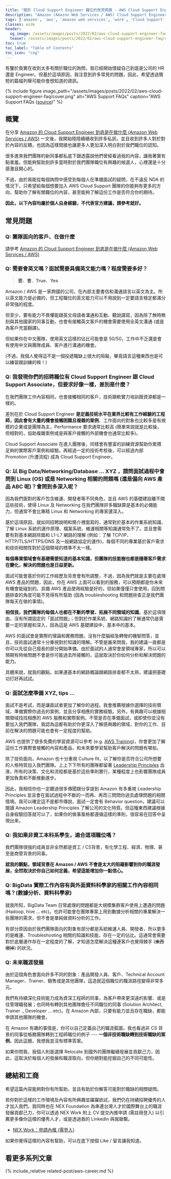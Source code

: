 ```yaml
---
title: "關於 Cloud Support Engineer 職位的常見問題 - AWS Cloud Support Engineer FAQs (Amazon Web Services) "
description: "Amazon (Amazon Web Services / AWS) Cloud Support Engineer 的常見問答，所有你可能會想知道的問題。"
tags: ['amazon', 'aws', 'amazon web services', 'work', 'Cloud Support', 'Cloud Support Engineer']
classes: wide
header:
  og_image: /assets/images/posts/2022/02/aws-cloud-support-engineer-faq/cover.png
  teaser: /assets/images/posts/2022/02/aws-cloud-support-engineer-faq/cover.png
toc: true
toc_label: "Table of Contents"
toc_icon: "cog"
---
```


有鑒於我實在收到太多有關於職位的詢問，我已經開始懷疑自己到底是公司的 HR 還是 Engineer。但基於這項原因，我注意到許多常見的問題，因此，希望透過簡短的篇幅列舉可能你會想知道的資訊。

{% include figure image_path="/assets/images/posts/2022/02/aws-cloud-support-engineer-faq/cover.png" alt="AWS Support FAQs" caption="AWS Support FAQs ([source](https://aws.amazon.com/premiumsupport/faqs/))" %}

## 概覽

在分享 [Amazon 的 Cloud Support Engineer 到底是在做什麼 (Amazon Web Services / AWS)](/what-is-cloud-support-engineer-doing-in-amazon) 一文後，我開始陸陸續續收到許多私訊，並且收到許多人對於對於內容的反饋，也因為這樣間接也讓更多人更加深入明白對於我們職位的認知。

很多進來我們團隊的新同事都私底下跟透露說他們曾經看過我的內容，讓我著實有點害羞。但能夠幫助到許多當時對於我們團隊職位有興趣的候選人，心裡還是十分感激且開心的。

不過，由於我能從每個詢問中感受到每個人在準備面試的疑問，在不違反 NDA 的情況下，只希望給每個想要加入 AWS Cloud Support 團隊的你能夠有更多的方向，幫助你了解有關職位的內容，甚至能夠了解這份工作是否符合你的期待。

**因此，以下內容均屬於個人自身經驗，不代表官方建議，請參考就好。**

## 常見問題

### Q: 團隊面向的客戶、在做什麼

請參考 [Amazon 的 Cloud Support Engineer 到底是在做什麼 (Amazon Web Services / AWS)](/what-is-cloud-support-engineer-doing-in-amazon)

### Q: 需要會英文嗎？面試需要具備英文能力嗎？程度需要多好？

> **要**、**會**、**True**、**Yes**

Amazon / AWS 是一家跨國的公司，在內部主要書信和溝通語言以英文為主。所以英文能力是必備的，但工程職位的英文能力可以不用說到一定要語言檢定都滿分非常強的程度。

但至少，要有能力不畏懼能跟英文母語者溝通和互動、聽說讀寫，因為除了無時無刻與其他國家的同事互動，也會有接觸英文客戶的機會需要使用全英文溝通 (或是為客戶充當翻譯)。

但如果你在中文團隊，使用英文這樣的佔比可能會是 50/50，工作中不乏還是會有使用中文與團隊成員、客戶進行溝通的機會。

(不過，我個人覺得這不是一個投遞職缺上很大的阻礙，畢竟語言這種東西也是可以練習跟訓練的嘛！)

### Q: 我發現你們的招聘職位有 Cloud Support Engineer 跟 Cloud Support Associate，但要求好像一樣，差別是什麼？

在我們團隊工作內容相同，也會接觸相同的客戶，技術跟軟實力培訓跟資源都是一樣的。

差別在於 Cloud Support Engineer **是定義技術水平在業界比較有工作經驗的工程師，因此會有大量的機會接觸困難且複雜的案例**、工作面向的對象也比較多是有規模的企業或是團隊為主，Performance 要求通常比較高 (簡單來說就是比較操，但相對的，協助複雜案例或是與客戶接觸的外部機會也通常比較多)。

Cloud Support Associate 在進入團隊後，同樣會有豐富的訓練資源幫助你累積足夠的實際客戶案例和經驗。再經過一定的技術考核後，可以經過內部 Promotion (升遷流程) 成為 Cloud Support Engineer。

### Q: 以 Big Data/Networking/Database ... XYZ ，請問面試過程中會問到 Linux (OS) 或是 Networking 相關的問題嗎 (還是偏向 AWS 產品 ABC 呢)？會問到多深入呢？

因為我們面對的客戶包含維運、開發者等不同角色，並且 AWS 的基礎建設離不開這些技術，使得 Linux 及 Networking 在我們團隊許多職缺算是基本的必備能力，但通常不會比專精 Linux 和 Networking 的專家還深入。

基於這項原因，就如同招聘說明和簡介裡面寫的，通常對於基本的作業系統知識、了解 Linux 系統的運作原理、檔案系統、維運相關等知識通常免不了。並且會需要有對基本網路除錯和 L1-L7 網路的理解 (例如：了解 TCP/IP、HTTP/TLS/HTTPS/DNS 及一般網路協定的運作)，每個不同的專業基於客戶需求和技術相關性對於這個領域的標準不太一樣。

**每個專業領域會有基礎需要知道的基本知識，但團隊的技能樹也都是隨著客戶需求在變化，解決的問題也是日益更新。**

面試可能會基於你的工作經歷及背景會有所調整，不過，因為我們就是主要在處理 AWS 產品的問題，因此，你在 AWS 上面可以看到的服務，可以預期都是你未來有機會能碰到的。具備 AWS 產品使用經驗是好的，但如果僅僅只會使用，回到問題排查的角度可能不見得有所幫助 (因為 troubleshooting 和問題排查正是我們團隊每天在做的事情)。

**相信我，我們團隊的每個人也都在不斷的學習、拓展不同領域的知識**。基於這項理由，沒有所謂固定的「面試問題」；但對於作業系統、網路知識的了解通常仍是需要一定的掌握和深入，因為這是 AWS 基礎建設中，基本中的基本。

AWS 的面試會是實際的理論和實務問題，沒有什麼腦經急轉彎的機智問答，並且，技術面試通常十分重視對於知識的理解。不管是誰來問我，我的建議一直都是你可以先從自己擅長的部分開始準備。由於面試的人通常會是領域專家，所以可以預期有時候問題不會是你可能過去所接觸的，這就取決於你如何分析和解決問題的能力。

具體來說，就我的觀點，如果連基本的網路概論跟網路排查都不太熟，建議把基礎功打好再試試。

### Q: 面試怎麼準備 XYZ, tips ...

面試不是考試，而是讓面試者更加了解你的過程。我會推薦根據你選擇的技術領域，準備實際你過去的案例，並且分享相應的實務經驗。另外，有興趣可以根據相關領域找找相應的 AWS 服務和實際案例。不管是否在準備面試，或即使你並沒有要加入我們團隊，我認為這都有助於你更深入了解感興趣的領域，對你的工作、目前在解決的問題可能也會有一定程度的幫助。

AWS 也提供了很多免費的學習資源可以參考 (e.g. [AWS Training](https://www.aws.training/))，你會更加了解這份工作實際會接觸的內容和產品，和未來要學習幫助客戶解決的問題有哪些。

除了技術面向，Amazon 也十分重視 Culture fit，以了解你是否符合公司所想要的人格特質加入我們團隊。上上下下所有的團隊都留著 [Leadership Principles](https://www.amazon.jobs/en/principles) 血液，所有的決策、文化和流程都是基於這些準則實行，某種程度上也影響團隊成員更加負責和不斷推動進步。

因此，我相信你也一定聽過很多傳聞跟分享提到 Amazon 有多重視 Leadership Principles 並且會在面試過程中不斷的一而再、再而三問問你過去處理問題的相關情境。我可以確定這不是都市傳說，面試一定會有 Behavior question，建議可以閱讀 Amazon Leadership Principles 了解公司的文化特質。但這種東西建議根據自身經驗回答就可以了，如果你的做事風格都遵循這樣的準則，很容易在回答中呈現出來。

### Q: 我如果非資工本科系學生，適合這項職位嗎？

我們團隊很強的成員並非全然都是資工 / CS背景，有化學工程、經濟、物理、甚至是商管背景的同事。

**就我的觀點，領域背景在 Amazon / AWS 不會是太大的阻礙影響到你的職涯發展，全然取決於你自己如何定義，希望這能增加你一點信心。**

### Q: BigData 實際工作內容有與外面資料科學家的相關工作內容相同嗎？(數據分析、資料科學家)

就我所知，BigData Team 日常處理的問題都是大規模集群客戶使用上遭遇的問題 (Hadoop, hive ... etc)。也許可能會在團隊專案上用到數據分析相關的專業解決一些團隊的需求，但不會是單純做資料分析的工作。

有部分原因由於我們團隊面向的對象有部分都是系統維運人員、開發者，所以更多的是維運、Troubleshooting 相關的知識和技能，存在一定的佔比。這通常會需要對於底層運作存在一定程度的了解，才知道怎麼解決這種連客戶也覺得棘手 (~~東西壞掉~~) 的狀況。

### Q: 未來職涯發展

由於這個角色會面向許多不同的對象：產品開發人員、客戶、Technical Account Manager、Trainer、銷售或是其他團隊，這造就這個職位的職涯路徑變得非常多元。

我們有持續深化技術能力成為資深工程師的同事，為客戶帶來更深遠的影響、或是往管理職發展；也同時有轉到其他團隊擔任不同職位的同事 (Solution Architect, Trainer ., Developer ... etc)。在 Amazon 內部，只要有能力並且存在職缺，都能申請其他團隊的機會。

在 Amazon 有趣的事情是，你可以自己定義自己的職涯藍圖，我也看過非 CS 背景的同事從帳務團隊轉到工程師職位的例子 --- **一個非技術職缺轉到技術職缺的案例**。因此這題，我想我並沒有標準答案。

如果你問我，我個人則是選擇 Relocate 到國外的團隊繼續發展並貢獻己力，因此，這取決於每個人的發展和職涯取向，但你絕對能挖掘自己的不同可能性。

## 總結和工商

希望這篇內容能夠對你有所幫助，並且有助於你解答可能對於職缺的相關疑問。

若你對於這樣的工作環境及內容有所興趣並躍躍欲試，我們仍在持續招聘優秀的人才加入我們。我同時也在 NEX Foundation 為串連台灣人才於國際舞台上的職涯發展貢獻己力，你可以透過 NEX Work 附上 CV 提交內推申請 (需註冊登入) 以引薦更多像你這樣的優秀人才，或是透過我的 LinkedIn 與我聯繫。

- [NEX Work：申請內推 (需登入)](https://work.nexf.org/companies/Amazon/referrers/tdG7zR9knf8XnpHzrpTw)

如果你覺得這樣的內容有幫助，可以在底下按個 Like / 留言讓我知道。

## 看更多系列文章

{% include_relative related-post/aws-career.md %}
